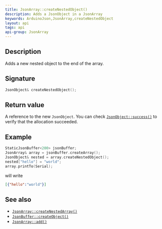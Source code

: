 ```yaml
---
title: JsonArray::createNestedObject()
description: Adds a JsonObject in a JsonArray
keywords: ArduinoJson,JsonArray,createNestedObject
layout: api
tags: api
api-group: JsonArray
---
```


## Description

Adds a new nested object to the end of the array.

## Signature

```c++
JsonObject& createNestedObject();
```

## Return value

A reference to the new `JsonObject`.
You can check [`JsonObject::success()`]({{site.baseurl}}/api/jsonobject/success/) to verify that the allocation succeeded.

## Example

```c++
StaticJsonBuffer<200> jsonBuffer;
JsonArray& array = jsonBuffer.createArray();
JsonObject& nested = array.createNestedObject();
nested["hello"] = "world";
array.printTo(Serial);
```

will write

```json
[{"hello":"world"}]
```

## See also

* [`JsonArray::createNestedArray()`]({{site.baseurl}}/api/jsonarray/createnestedarray/)
* [`JsonBuffer::createObject()`]({{site.baseurl}}/api/jsonbuffer/createobject/)
* [`JsonArray::add()`]({{site.baseurl}}/api/jsonarray/add/)